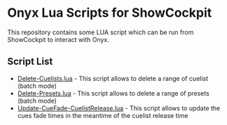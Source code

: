 # Onyx Lua Scripts for ShowCockpit

This repository contains some LUA script which can be run from ShowCockpit to interact with Onyx.

## Script List

* [Delete-Cuelists.lua](https://github.com/Spb8Lighting/OnyxLuaScripts/blob/master/dist/Delete-Cuelists.lua) - This script allows to delete a range of cuelist (batch mode)
* [Delete-Presets.lua](https://github.com/Spb8Lighting/OnyxLuaScripts/blob/master/dist/Delete-Presets.lua) - This script allows to delete a range of presets (batch mode)
* [Update-CueFade-CuelistRelease.lua](https://github.com/Spb8Lighting/OnyxLuaScripts/blob/master/dist/Delete-Presets.lua) - This script allows to update the cues fade times in the meantime of the cuelist release time

